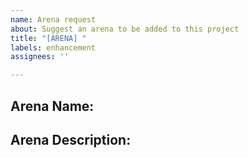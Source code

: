 ```yaml
---
name: Arena request
about: Suggest an arena to be added to this project
title: "[ARENA] "
labels: enhancement
assignees: ''

---
```


## Arena Name:


## Arena Description:
